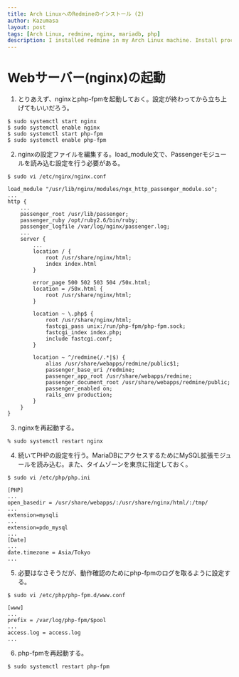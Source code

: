 ```yaml
---
title: Arch LinuxへのRedmineのインストール (2)
author: Kazumasa
layout: post
tags: [Arch Linux, redmine, nginx, mariadb, php]
description: I installed redmine in my Arch Linux machine. Install process is not so straight forward. 
---
```

# Webサーバー(nginx)の起動
1. とりあえず、nginxとphp-fpmを起動しておく。設定が終わってから立ち上げてもいいだろう。
```
$ sudo systemctl start nginx
$ sudo systemctl enable nginx
$ sudo systemctl start php-fpm
$ sudo systemctl enable php-fpm
```
2. nginxの設定ファイルを編集する。load_module文で、Passengerモジュールを読み込む設定を行う必要がある。
```
$ sudo vi /etc/nginx/nginx.conf
```
```
load_module "/usr/lib/nginx/modules/ngx_http_passenger_module.so";
...
http {
    ...
    passenger_root /usr/lib/passenger;
    passenger_ruby /opt/ruby2.6/bin/ruby;
    passenger_logfile /var/log/nginx/passenger.log;
    ...
    server {
        ...
        location / {
            root /usr/share/nginx/html;
            index index.html
        }

        error_page 500 502 503 504 /50x.html;
        location = /50x.html {
            root /usr/share/nginx/html;
        }

        location ~ \.php$ {
            root /usr/share/nginx/html;
            fastcgi_pass unix:/run/php-fpm/php-fpm.sock;
            fastcgi_index index.php;
            include fastcgi.conf;
        }

        location ~ ^/redmine(/.*|$) {
            alias /usr/share/webapps/redmine/public$1;
            passenger_base_uri /redmine;
            passenger_app_root /usr/share/webapps/redmine;
            passenger_document_root /usr/share/webapps/redmine/public;
            passenger_enabled on;
            rails_env production;
        }
    }
}
```
3. nginxを再起動する。
```
% sudo systemctl restart nginx
```

4. 続いてPHPの設定を行う。MariaDBにアクセスするためにMySQL拡張モジュールを読み込む。また、タイムゾーンを東京に指定しておく。
```
$ sudo vi /etc/php/php.ini
```
```
[PHP]
...
open_basedir = /usr/share/webapps/:/usr/share/nginx/html/:/tmp/
...
extension=mysqli
...
extension=pdo_mysql
...
[Date]
...
date.timezone = Asia/Tokyo
...
```

5. 必要はなさそうだが、動作確認のためにphp-fpmのログを取るように設定する。
```
$ sudo vi /etc/php/php-fpm.d/www.conf
```
```
[www]
...
prefix = /var/log/php-fpm/$pool
...
access.log = access.log
...
```
6. php-fpmを再起動する。
```
$ sudo systemctl restart php-fpm
```
